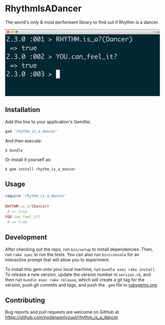 # RhythmIsADancer

The world's only & most performant library to find out if Rhythm is a dancer.

![ScreenShot](./assets/terminal.png)

## Installation

Add this line to your application's Gemfile:

```ruby
gem 'rhythm_is_a_dancer'
```

And then execute:

    $ bundle

Or install it yourself as:

    $ gem install rhythm_is_a_dancer

## Usage

```ruby
require 'rhythm_is_a_dancer'

RHYTHM.is_a?(Dancer)
 # => true
YOU.can_feel_it?
 # => true
```

## Development

After checking out the repo, run `bin/setup` to install dependencies. Then, run `rake spec` to run the tests. You can also run `bin/console` for an interactive prompt that will allow you to experiment.

To install this gem onto your local machine, run `bundle exec rake install`. To release a new version, update the version number in `version.rb`, and then run `bundle exec rake release`, which will create a git tag for the version, push git commits and tags, and push the `.gem` file to [rubygems.org](https://rubygems.org).

## Contributing

Bug reports and pull requests are welcome on GitHub at https://github.com/nodanaonlyzuul/rhythm_is_a_dancer.
